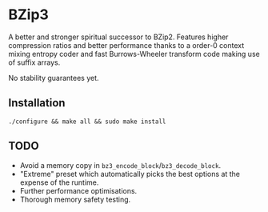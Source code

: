 
# BZip3

A better and stronger spiritual successor to BZip2. Features higher compression ratios and better performance thanks to a order-0 context mixing entropy coder and fast Burrows-Wheeler transform code making use of suffix arrays.

No stability guarantees yet.

## Installation

```
./configure && make all && sudo make install
```

## TODO

- Avoid a memory copy in `bz3_encode_block`/`bz3_decode_block`.
- "Extreme" preset which automatically picks the best options at the expense of the runtime.
- Further performance optimisations.
- Thorough memory safety testing.
